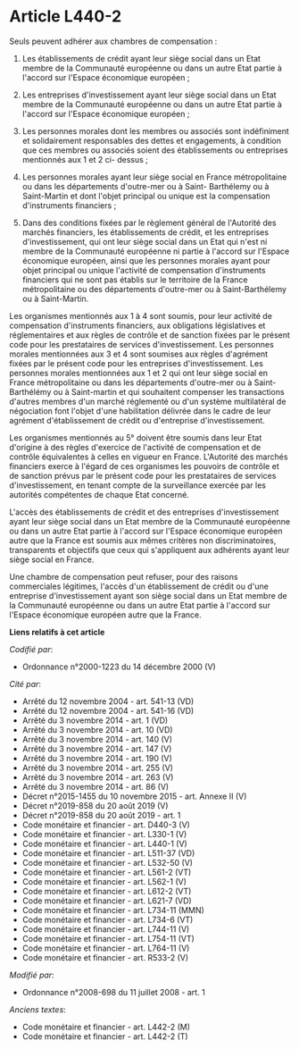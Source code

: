 # Article L440-2

Seuls peuvent adhérer aux chambres de compensation :

1. Les établissements de crédit ayant leur siège social dans un Etat membre de la Communauté européenne ou dans un autre Etat
partie à l'accord sur l'Espace économique européen ;

2. Les entreprises d'investissement ayant leur siège social dans un Etat membre de la Communauté européenne ou dans un autre
Etat partie à l'accord sur l'Espace économique européen ;

3. Les personnes morales dont les membres ou associés sont indéfiniment et solidairement responsables des dettes et
engagements, à condition que ces membres ou associés soient des établissements ou entreprises mentionnés aux 1 et 2 ci-
dessus ;

4. Les personnes morales ayant leur siège social en France métropolitaine ou dans les départements d'outre-mer ou à Saint-
Barthélemy ou à Saint-Martin et dont l'objet principal ou unique est la compensation d'instruments financiers ;

5. Dans des conditions fixées par le règlement général de l'Autorité des marchés financiers, les établissements de crédit, et
les entreprises d'investissement, qui ont leur siège social dans un Etat qui n'est ni membre de la Communauté européenne ni
partie à l'accord sur l'Espace économique européen, ainsi que les personnes morales ayant pour objet principal ou unique
l'activité de compensation d'instruments financiers qui ne sont pas établis sur le territoire de la France métropolitaine ou
des départements d'outre-mer ou à Saint-Barthélemy ou à Saint-Martin. 

Les organismes mentionnés aux 1 à 4 sont soumis, pour leur activité de compensation d'instruments financiers, aux obligations
législatives et réglementaires et aux règles de contrôle et de sanction fixées par le présent code pour les prestataires de
services d'investissement. Les personnes morales mentionnées aux 3 et 4 sont soumises aux règles d'agrément fixées par le
présent code pour les entreprises d'investissement. Les personnes morales mentionnées aux 1 et 2 qui ont leur siège social en
France métropolitaine ou dans les départements d'outre-mer ou à Saint-Barthélémy ou à Saint-martin et qui souhaitent
compenser les transactions d'autres membres d'un marché réglementé ou d'un système multilatéral de négociation font l'objet
d'une habilitation délivrée dans le cadre de leur agrément d'établissement de crédit ou d'entreprise d'investissement.

Les organismes mentionnés au 5° doivent être soumis dans leur Etat d'origine à des règles d'exercice de l'activité de
compensation et de contrôle équivalentes à celles en vigueur en France. L'Autorité des marchés financiers exerce à l'égard de
ces organismes les pouvoirs de contrôle et de sanction prévus par le présent code pour les prestataires de services
d'investissement, en tenant compte de la surveillance exercée par les autorités compétentes de chaque Etat concerné.

L'accès des établissements de crédit et des entreprises d'investissement ayant leur siège social dans un Etat membre de la
Communauté européenne ou dans un autre Etat partie à l'accord sur l'Espace économique européen autre que la France est soumis
aux mêmes critères non discriminatoires, transparents et objectifs que ceux qui s'appliquent aux adhérents ayant leur siège
social en France.

Une chambre de compensation peut refuser, pour des raisons commerciales légitimes, l'accès d'un établissement de crédit ou
d'une entreprise d'investissement ayant son siège social dans un Etat membre de la Communauté européenne ou dans un autre
Etat partie à l'accord sur l'Espace économique européen autre que la France.

**Liens relatifs à cet article**

_Codifié par_:

  - Ordonnance n°2000-1223 du 14 décembre 2000 (V)

_Cité par_:

  - Arrêté du 12 novembre 2004 - art. 541-13 (VD)
  - Arrêté du 12 novembre 2004 - art. 541-16 (VD)
  - Arrêté du 3 novembre 2014 - art. 1 (VD)
  - Arrêté du 3 novembre 2014 - art. 10 (VD)
  - Arrêté du 3 novembre 2014 - art. 140 (V)
  - Arrêté du 3 novembre 2014 - art. 147 (V)
  - Arrêté du 3 novembre 2014 - art. 190 (V)
  - Arrêté du 3 novembre 2014 - art. 255 (V)
  - Arrêté du 3 novembre 2014 - art. 263 (V)
  - Arrêté du 3 novembre 2014 - art. 86 (V)
  - Décret n°2015-1455 du 10 novembre 2015 - art. Annexe II (V)
  - Décret n°2019-858 du 20 août 2019 (V)
  - Décret n°2019-858 du 20 août 2019 - art. 1
  - Code monétaire et financier - art. D440-3 (V)
  - Code monétaire et financier - art. L330-1 (V)
  - Code monétaire et financier - art. L440-1 (V)
  - Code monétaire et financier - art. L511-37 (VD)
  - Code monétaire et financier - art. L532-50 (V)
  - Code monétaire et financier - art. L561-2 (VT)
  - Code monétaire et financier - art. L562-1 (V)
  - Code monétaire et financier - art. L612-2 (VT)
  - Code monétaire et financier - art. L621-7 (VD)
  - Code monétaire et financier - art. L734-11 (MMN)
  - Code monétaire et financier - art. L734-6 (VT)
  - Code monétaire et financier - art. L744-11 (V)
  - Code monétaire et financier - art. L754-11 (VT)
  - Code monétaire et financier - art. L764-11 (V)
  - Code monétaire et financier - art. R533-2 (V)

_Modifié par_:

  - Ordonnance n°2008-698 du 11 juillet 2008 - art. 1

_Anciens textes_:

  - Code monétaire et financier - art. L442-2 (M)
  - Code monétaire et financier - art. L442-2 (T)
